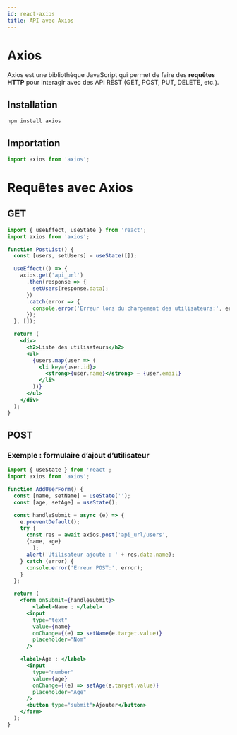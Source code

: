 ```yaml
---
id: react-axios
title: API avec Axios
---
```


# Axios
Axios est une bibliothèque JavaScript qui permet de faire des **requêtes HTTP** pour interagir avec des API REST (GET, POST, PUT, DELETE, etc.). 

## Installation
```bash
npm install axios
```

## Importation
```jsx
import axios from 'axios';
```

# Requêtes avec Axios
## GET
```jsx
import { useEffect, useState } from 'react';
import axios from 'axios';

function PostList() {
  const [users, setUsers] = useState([]);

  useEffect(() => {
    axios.get('api_url')
      .then(response => {
        setUsers(response.data);
      })
      .catch(error => {
        console.error('Erreur lors du chargement des utilisateurs:', error);
      });
  }, []);

  return (
    <div>
      <h2>Liste des utilisateurs</h2>
      <ul>
        {users.map(user => (
          <li key={user.id}>
            <strong>{user.name}</strong> – {user.email}
          </li>
        ))}
      </ul>
    </div>
  );
}
```

## POST
### Exemple : formulaire d’ajout d’utilisateur
```jsx
import { useState } from 'react';
import axios from 'axios';

function AddUserForm() {
  const [name, setName] = useState('');
  const [age, setAge] = useState();

  const handleSubmit = async (e) => {
    e.preventDefault();
    try {
      const res = await axios.post('api_url/users', 
      {name, age}
        );
      alert('Utilisateur ajouté : ' + res.data.name);
    } catch (error) {
      console.error('Erreur POST:', error);
    }
  };

  return (
    <form onSubmit={handleSubmit}>
        <label>Name : </label>
      <input 
        type="text"
        value={name} 
        onChange={(e) => setName(e.target.value)} 
        placeholder="Nom"
      />

    <label>Age : </label>
      <input 
        type="number"
        value={age} 
        onChange={(e) => setAge(e.target.value)} 
        placeholder="Age"
      />
      <button type="submit">Ajouter</button>
    </form>
  );
}
```
